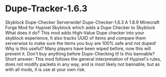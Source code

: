 # Dupe-Tracker-1.6.3
Skyblock Dupe-Checker Serverwide!  Dupe-Checker-1.6.3 A 1.8.9 Minecraft Forge Mod for Hypixel Skyblock which adds a Dupe Checker to Skyblock  What does it do? This mod adds High-Value Dupe checker into your skyblock experience, It also tracks UUID of items and compare them serverwise to make sure the items you buy are 100% safe and not duped!  Why is this useful? Many players have been wiped before, now this will prevent it. Don't buy anything before Dupe-Checking it!  Is this bannable? Short answer: This mod follows the general interpretation of Hypixel's rules, does not modify packets in any way, and is most likely not bannable, but as with all mods, it is use at your own risk.

